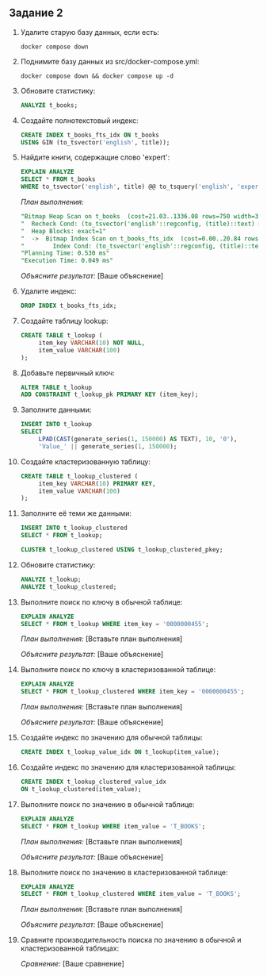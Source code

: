 ## Задание 2

1. Удалите старую базу данных, если есть:
    ```shell
    docker compose down
    ```

2. Поднимите базу данных из src/docker-compose.yml:
    ```shell
    docker compose down && docker compose up -d
    ```

3. Обновите статистику:
    ```sql
    ANALYZE t_books;
    ```

4. Создайте полнотекстовый индекс:
    ```sql
    CREATE INDEX t_books_fts_idx ON t_books 
    USING GIN (to_tsvector('english', title));
    ```

5. Найдите книги, содержащие слово 'expert':
    ```sql
    EXPLAIN ANALYZE
    SELECT * FROM t_books 
    WHERE to_tsvector('english', title) @@ to_tsquery('english', 'expert');
    ```
    
    *План выполнения:*
    ```sql
    "Bitmap Heap Scan on t_books  (cost=21.03..1336.08 rows=750 width=33) (actual time=0.022..0.023 rows=1 loops=1)"
    "  Recheck Cond: (to_tsvector('english'::regconfig, (title)::text) @@ '''expert'''::tsquery)"
    "  Heap Blocks: exact=1"
    "  ->  Bitmap Index Scan on t_books_fts_idx  (cost=0.00..20.84 rows=750 width=0) (actual time=0.018..0.018 rows=1 loops=1)"
    "        Index Cond: (to_tsvector('english'::regconfig, (title)::text) @@ '''expert'''::tsquery)"
    "Planning Time: 0.530 ms"
    "Execution Time: 0.049 ms"
    ```
    
    *Объясните результат:*
    [Ваше объяснение]

6. Удалите индекс:
    ```sql
    DROP INDEX t_books_fts_idx;
    ```

7. Создайте таблицу lookup:
    ```sql
    CREATE TABLE t_lookup (
         item_key VARCHAR(10) NOT NULL,
         item_value VARCHAR(100)
    );
    ```

8. Добавьте первичный ключ:
    ```sql
    ALTER TABLE t_lookup 
    ADD CONSTRAINT t_lookup_pk PRIMARY KEY (item_key);
    ```

9. Заполните данными:
    ```sql
    INSERT INTO t_lookup 
    SELECT 
         LPAD(CAST(generate_series(1, 150000) AS TEXT), 10, '0'),
         'Value_' || generate_series(1, 150000);
    ```

10. Создайте кластеризованную таблицу:
     ```sql
     CREATE TABLE t_lookup_clustered (
          item_key VARCHAR(10) PRIMARY KEY,
          item_value VARCHAR(100)
     );
     ```

11. Заполните её теми же данными:
     ```sql
     INSERT INTO t_lookup_clustered 
     SELECT * FROM t_lookup;
     
     CLUSTER t_lookup_clustered USING t_lookup_clustered_pkey;
     ```

12. Обновите статистику:
     ```sql
     ANALYZE t_lookup;
     ANALYZE t_lookup_clustered;
     ```

13. Выполните поиск по ключу в обычной таблице:
     ```sql
     EXPLAIN ANALYZE
     SELECT * FROM t_lookup WHERE item_key = '0000000455';
     ```
     
     *План выполнения:*
     [Вставьте план выполнения]
     
     *Объясните результат:*
     [Ваше объяснение]

14. Выполните поиск по ключу в кластеризованной таблице:
     ```sql
     EXPLAIN ANALYZE
     SELECT * FROM t_lookup_clustered WHERE item_key = '0000000455';
     ```
     
     *План выполнения:*
     [Вставьте план выполнения]
     
     *Объясните результат:*
     [Ваше объяснение]

15. Создайте индекс по значению для обычной таблицы:
     ```sql
     CREATE INDEX t_lookup_value_idx ON t_lookup(item_value);
     ```

16. Создайте индекс по значению для кластеризованной таблицы:
     ```sql
     CREATE INDEX t_lookup_clustered_value_idx 
     ON t_lookup_clustered(item_value);
     ```

17. Выполните поиск по значению в обычной таблице:
     ```sql
     EXPLAIN ANALYZE
     SELECT * FROM t_lookup WHERE item_value = 'T_BOOKS';
     ```
     
     *План выполнения:*
     [Вставьте план выполнения]
     
     *Объясните результат:*
     [Ваше объяснение]

18. Выполните поиск по значению в кластеризованной таблице:
     ```sql
     EXPLAIN ANALYZE
     SELECT * FROM t_lookup_clustered WHERE item_value = 'T_BOOKS';
     ```
     
     *План выполнения:*
     [Вставьте план выполнения]
     
     *Объясните результат:*
     [Ваше объяснение]

19. Сравните производительность поиска по значению в обычной и кластеризованной таблицах:
     
     *Сравнение:*
     [Ваше сравнение]
